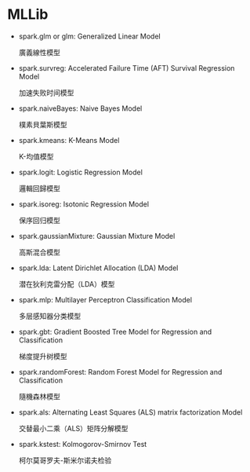 # MLLib

* spark.glm or glm: Generalized Linear Model

  廣義線性模型

* spark.survreg: Accelerated Failure Time \(AFT\) Survival Regression Model

  加速失败时间模型

* spark.naiveBayes: Naive Bayes Model

  樸素貝葉斯模型

* spark.kmeans: K-Means Model

  K-均值模型

* spark.logit: Logistic Regression Model

  邏輯回歸模型

* spark.isoreg: Isotonic Regression Model

  保序回归模型

* spark.gaussianMixture: Gaussian Mixture Model

  高斯混合模型

* spark.lda: Latent Dirichlet Allocation \(LDA\) Model

  潜在狄利克雷分配（LDA）模型

* spark.mlp: Multilayer Perceptron Classification Model

  多层感知器分类模型

* spark.gbt: Gradient Boosted Tree Model for Regression and Classification

  梯度提升树模型

* spark.randomForest: Random Forest Model for Regression and Classification

  隨機森林模型

* spark.als: Alternating Least Squares \(ALS\) matrix factorization Model

  交替最小二乘（ALS）矩阵分解模型

* spark.kstest: Kolmogorov-Smirnov Test

  柯尔莫哥罗夫-斯米尔诺夫检验

